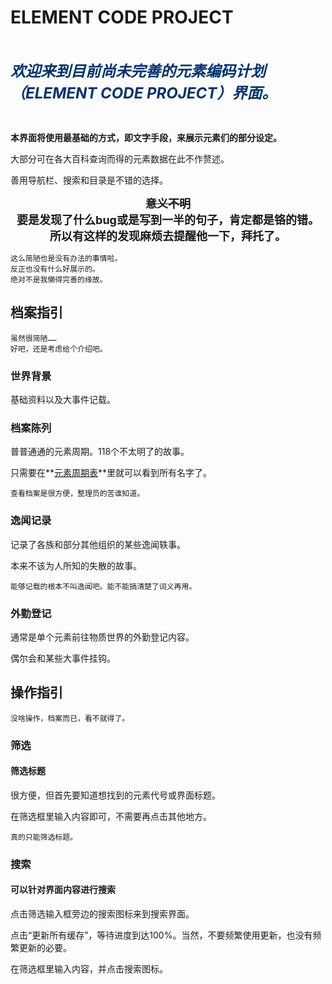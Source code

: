 # ELEMENT CODE PROJECT

<div class="scrollDiv">
	<p id="elenews"></p>
</div>
<script>
(function () {
  function init() {
    var a=['你收到了碳的一次点赞，但代价是什么……你并不知道。',
    '铜的头发是铁亲自拿刀砍短的，第一过渡系的某位信誓旦旦道。',
    '嘿，那儿的你！知道吗，一个铀饼所含的热量就相当于一个铀饼。',
    '24号，是过渡金属。身高是169公分，体重是52公斤。',
    'ᴇʟᴇᴍᴇɴᴛ ᴄᴏᴅᴇ ᴘʀᴏᴊᴇᴄᴛ',
    '放射性，放射性的事情，能叫辣眼睛吗……！',
		'严正声明：砷没有在本栏投稿任何内容。砷不对任何诋毁其他元素的言论负责。',
		'『没有发现吗？即使是写了本栏怎样怎样，也完全可能是投稿内容。』比如这里就可以写：本栏宣布。',
    '严正声明：本栏没有设立审稿机制。',
    '喜报：ELECODE档案界面升级为118CHAT ROOM分部！',
    '<a href="?file=002-档案陈列/06-第六周期/072-第三过渡系/080-Hg"  title="帽子和猫">🎩🐈</a>',
    '↑ ↑ ↑ ↑ ↑ ↑',
    '气也是氧，水也是氧，火也是氧，土……土也是氧，真本领！（赞赏）',
    '【广告位招租中-联系人：<a href="?file=002-档案陈列/02-第二周期/010-Ne"  title="路过的广告商" style="color:white;text-decoration: none">氖</a>】',
    '→ → →<a href="#"  title="你-被-骗-了"  style="color:white;text-decoration: none">点-这-里</a>← ← ←',
    '『铈哥救命啊——救救我——』远方传来了这样的声音。',
		'碱金属的蹦极那儿是不是有谁吓晕过去了？怎么吊在那里一动不动。',
		'【悬赏：花园植物繁殖器官失窃案】',
		'『多喝水。』',
		'『赞美太阳！』\[2]/\[10]/\[18]/\[36]/\[54]/\[86]/\[118]/',
		'碱金属住处发生了微小的爆炸事故，本栏记者正在调查中。',
		'『这个栏目，到底是哪些元素在运营啊？』本栏收到了这样的问题。',
		'有传言说锶以前漫山遍野跑来跑去只是为了抓只羊，澄清一下，这不是传言。',
		'钒在闲聊时不慎透露钛也蛮喜欢五颜六色，但为了膈应铬每天拿着白色去画画。',
		'『都说元素有工作，咱们到底在忙啥……』这样说的元素被捂着嘴拖走了。',
		'『逃避问题永远也不能解决问题。』制造问题的某个元素这样说道。',
		'镄因本栏投稿不是整百数怒而投稿数十条重复内容，合并如下：『＋1』',
		'请各位元素及时备份118CHAT ROOM的聊天记录，昨天路过半导协会听到了删库跑路的风声……',
    '氮头上是真花吗：真的。在氮发呆面无表情时可以观察花了解情况。不太准，聊胜于无。',
		'铜和锌因前者坚持抽烟喝酒烫头爆发了矛盾。不知道是谁的造谣，总之先把锅扣在砷身上吧。',
		'梦回二十一世纪初的聊天室什么时候能更上咱们的时代啊。',
		'118CHAT ROOM诚招管理员，详情聊天室内直接敲——别说不知道谁还在上工——',
		'聊天室里乌烟瘴气，这档案也整理了个寂寞，纯粹是一派胡言。',
		'吃了吗您？没吃的可以吃我兄弟一饼。',
		'『兄弟，你在哪儿，兄弟……』',
    '『Q：水玻璃作为饮品是安全的吗？』『A：是的，是安全的。有着清洁感。』'];
    var s = ''
    var s = ''
    let t = 0
    const a1 = []
    let index
    do {
		  index = Math.floor(Math.random() * a.length)
		  a1.push(a[index])
		  a.splice(index, 1)
    } while (a.length !== 0)
    for (let i = 0; i < a1.length; i++) {
		  s += ''     //可以有<img src=".png">
		  s += a1[i]
		  t += (a1[i].length * 0.2 + 2.1)
		  s += '&nbsp;&nbsp;&nbsp;&nbsp;&nbsp;&nbsp;&nbsp;&nbsp;&nbsp;&nbsp;&nbsp;&nbsp;&nbsp;&nbsp;'
    }
    document.getElementById('elenews').innerHTML = s
    document.getElementById('elenews').style.animation = (`marquee ${t}s linear infinite`)
    document.getElementById('elenews').style.color = 'white'
	  }

	  if (document.readyState === 'loading')
    document.addEventListener('DOMContentLoaded', init)
	  else
    init()
})()
</script>

<br>

<font size=5 color=#003371>***欢迎来到目前尚未完善的元素编码计划（ELEMENT CODE PROJECT）界面。***</font>

<br>

**本界面将使用最基础的方式，即文字手段，来展示元素们的部分设定。**

大部分可在各大百科查询而得的元素数据在此不作赘述。

善用导航栏、搜索和目录是不错的选择。

<font size=4><center>**~~意义不明~~**</center></font>
<font size=4><center>**要是发现了什么bug或是写到一半的句子，肯定都是铬的错。**</center></font>
<font size=4><center>**所以有这样的发现麻烦去提醒他一下，拜托了。**</center></font>

```
这么简陋也是没有办法的事情啦。
反正也没有什么好展示的。
绝对不是我懒得完善的缘故。
```

## 档案指引

```
虽然很简陋……
好吧，还是考虑给个介绍吧。
```

### 世界背景

基础资料以及大事件记载。

### 档案陈列

普普通通的元素周期。118个不太明了的故事。

只需要在**[元素周期表](?file=002-档案陈列/00-元素周期表 "元素周期表")**里就可以看到所有名字了。

```
查看档案是很方便，整理员的苦谁知道。
```

### 逸闻记录

记录了各族和部分其他组织的某些逸闻轶事。

本来不该为人所知的失散的故事。

```
能够记载的根本不叫逸闻吧。能不能搞清楚了词义再用。
```

### 外勤登记

通常是单个元素前往物质世界的外勤登记内容。

偶尔会和某些大事件挂钩。

## 操作指引

```
没啥操作，档案而已，看不就得了。
```

### 筛选

#### 筛选标题

很方便，但首先要知道想找到的元素代号或界面标题。

在筛选框里输入内容即可，不需要再点击其他地方。

```
真的只能筛选标题。
```

### 搜索

#### 可以针对界面内容进行搜索

点击筛选输入框旁边的搜索图标来到搜索界面。

点击“更新所有缓存”，等待进度到达100%。当然，不要频繁使用更新，也没有频繁更新的必要。

在筛选框里输入内容，并点击搜索图标。
